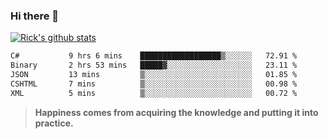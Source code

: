 ### Hi there 👋

<!--
**ricksu978/ricksu978** is a ✨ _special_ ✨ repository because its `README.md` (this file) appears on your GitHub profile.

Here are some ideas to get you started:

- 🔭 I’m currently working on ...
- 🌱 I’m currently learning ...
- 👯 I’m looking to collaborate on ...
- 🤔 I’m looking for help with ...
- 💬 Ask me about ...
- 📫 How to reach me: ...
- 😄 Pronouns: ...
- ⚡ Fun fact: ...
-->
[![Rick's github stats](https://github-readme-stats.vercel.app/api?username=ricksu978&theme=dark)](https://github.com/ricksu978/github-readme-stats)

<!--START_SECTION:waka-->

```txt
C#           9 hrs 6 mins    ██████████████████▒░░░░░░   72.91 %
Binary       2 hrs 53 mins   █████▓░░░░░░░░░░░░░░░░░░░   23.11 %
JSON         13 mins         ▒░░░░░░░░░░░░░░░░░░░░░░░░   01.85 %
CSHTML       7 mins          ▒░░░░░░░░░░░░░░░░░░░░░░░░   00.98 %
XML          5 mins          ▒░░░░░░░░░░░░░░░░░░░░░░░░   00.72 %
```

<!--END_SECTION:waka-->

> **Happiness comes from acquiring the knowledge and putting it into practice.**
